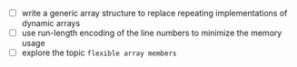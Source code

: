 - [ ] write a generic array structure to replace repeating implementations of dynamic arrays
- [ ] use run-length encoding of the line numbers to minimize the memory usage
- [ ] explore the topic `flexible array members` 
